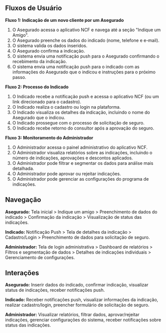 ## Fluxos de Usuário

**Fluxo 1: Indicação de um novo cliente por um Asegurado**

1. O Asegurado acessa o aplicativo NCF e navega até a seção "Indique um Amigo".
2. O Asegurado preenche os dados do indicado (nome, telefone e e-mail).
3. O sistema valida os dados inseridos.
4. O Asegurado confirma a indicação.
5. O sistema envia uma notificação push para o Asegurado confirmando o recebimento da indicação.
6. O sistema envia uma notificação push para o indicado com as informações do Asegurado que o indicou e instruções para o próximo passo.

**Fluxo 2: Processo do Indicado**

1. O Indicado recebe a notificação push e acessa o aplicativo NCF (ou um link direcionado para o cadastro).
2. O Indicado realiza o cadastro ou login na plataforma.
3. O Indicado visualiza os detalhes da indicação, incluindo o nome do Asegurado que o indicou.
4. O Indicado prossegue com o processo de solicitação de seguro.
5. O Indicado recebe retorno do consultor após a aprovação do seguro.


**Fluxo 3: Monitoramento do Administrador**

1. O Administrador acessa o painel administrativo do aplicativo NCF.
2. O Administrador visualiza relatórios sobre as indicações, incluindo o número de indicações, aprovações e descontos aplicados.
3. O Administrador pode filtrar e segmentar os dados para análise mais detalhada.
4. O Administrador pode aprovar ou rejeitar indicações.
5. O Administrador pode gerenciar as configurações do programa de indicações.


## Navegação

**Asegurado:** Tela inicial > Indique um amigo > Preenchimento de dados do indicado > Confirmação da indicação > Visualização de status das indicações.

**Indicado:** Notificação Push > Tela de detalhes da indicação > Cadastro/Login > Preenchimento de dados para solicitação de seguro.

**Administrador:** Tela de login administrativa > Dashboard de relatórios > Filtros e segmentação de dados > Detalhes de indicações individuais > Gerenciamento de configurações.


## Interações

**Asegurado:** Inserir dados do indicado, confirmar indicação, visualizar status de indicações, receber notificações push.

**Indicado:** Receber notificações push, visualizar informações da indicação, realizar cadastro/login, preencher formulário de solicitação de seguro.

**Administrador:** Visualizar relatórios, filtrar dados, aprovar/rejeitar indicações, gerenciar configurações do sistema, receber notificações sobre status das indicações.
